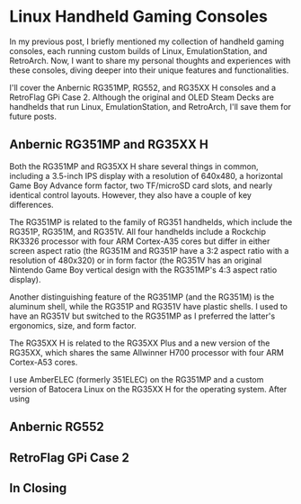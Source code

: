 # Linux Handheld Gaming Consoles

In my previous post, I briefly mentioned my collection of handheld gaming consoles, each running custom builds of Linux, EmulationStation, and RetroArch. Now, I want to share my personal thoughts and experiences with these consoles, diving deeper into their unique features and functionalities.

I'll cover the Anbernic RG351MP, RG552, and RG35XX H consoles and a RetroFlag GPi Case 2. Although the original and OLED Steam Decks are handhelds that run Linux, EmulationStation, and RetroArch, I'll save them for future posts.

## Anbernic RG351MP and RG35XX H

Both the RG351MP and RG35XX H share several things in common, including a 3.5-inch IPS display with a resolution of 640x480, a horizontal Game Boy Advance form factor, two TF/microSD card slots, and nearly identical control layouts. However, they also have a couple of key differences.

The RG351MP is related to the family of RG351 handhelds, which include the RG351P, RG351M, and RG351V. All four handhelds include a Rockchip RK3326 processor with four ARM Cortex-A35 cores but differ in either screen aspect ratio (the RG351M and RG351P have a 3:2 aspect ratio with a resolution of 480x320) or in form factor (the RG351V has an original Nintendo Game Boy vertical design with the RG351MP's 4:3 aspect ratio display).

Another distinguishing feature of the RG351MP (and the RG351M) is the aluminum shell, while the RG351P and RG351V have plastic shells. I used to have an RG351V but switched to the RG351MP as I preferred the latter's ergonomics, size, and form factor.

The RG35XX H is related to the RG35XX Plus and a new version of the RG35XX, which shares the same Allwinner H700 processor with four ARM Cortex-A53 cores.

I use AmberELEC (formerly 351ELEC) on the RG351MP and a custom version of Batocera Linux on the RG35XX H for the operating system. After using  

## Anbernic RG552


## RetroFlag GPi Case 2


## In Closing

